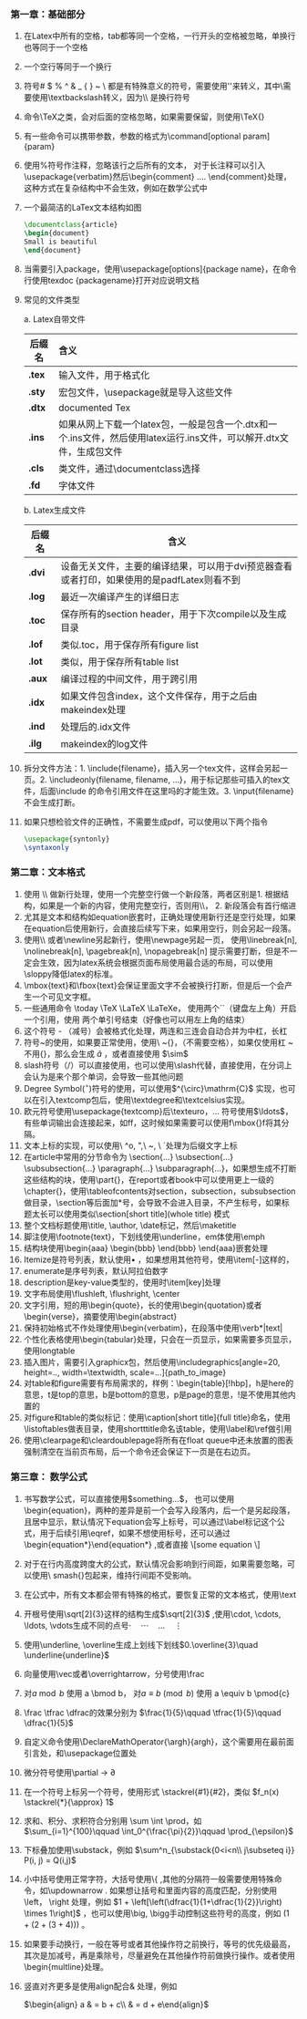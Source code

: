 ### 第一章：基础部分

1. 在Latex中所有的空格，tab都等同一个空格，一行开头的空格被忽略，单换行也等同于一个空格

2. 一个空行等同于一个换行

3. 符号# $ % ^ & _ { } ~ \ 都是有特殊意义的符号，需要使用'\'来转义，其中\需要使用\textbackslash转义，因为\\\\ 是换行符号

4. 命令\TeX之类，会对后面的空格忽略，如果需要保留，则使用\TeX{}

5. 有一些命令可以携带参数，参数的格式为\command[optional param]{param}

6. 使用%符号作注释，忽略该行之后所有的文本， 对于长注释可以引入\usepackage{verbatim}然后\begin{comment} .... \end{comment}处理，这种方式在复杂结构中不会生效，例如在数学公式中

7. 一个最简洁的LaTex文本结构如图

   ```latex
   \documentclass{article}
   \begin{document}
   Small is beautiful
   \end{document}
   ```

8. 当需要引入package，使用\usepackage[options]{package name}，在命令行使用texdoc {packagename}打开对应说明文档

9. 常见的文件类型

   a. Latex自带文件

   | 后缀名      | 含义                                                         |
   | ----------- | :----------------------------------------------------------- |
   | <b>.tex</b> | 输入文件，用于格式化                                         |
   | <b>.sty</b> | 宏包文件，\usepackage就是导入这些文件                        |
   | <b>.dtx</b> | documented Tex                                               |
   | <b>.ins</b> | 如果从网上下载一个latex包，一般是包含一个.dtx和一个.ins文件，然后使用latex运行.ins文件，可以解开.dtx文件，生成包文件 |
   | <b>.cls</b> | 类文件，通过\documentclass选择                               |
   | <b>.fd</b>  | 字体文件                                                     |

   b. Latex生成文件

   | 后缀名      | 含义                                                         |
   | ----------- | ------------------------------------------------------------ |
   | <b>.dvi</b> | 设备无关文件，主要的编译结果，可以用于dvi预览器查看或者打印，如果使用的是padfLatex则看不到 |
   | <b>.log</b> | 最近一次编译产生的详细日志                                   |
   | <b>.toc</b> | 保存所有的section header，用于下次compile以及生成目录        |
   | <b>.lof</b> | 类似.toc，用于保存所有figure list                            |
   | <b>.lot</b> | 类似，用于保存所有table list                                 |
   | <b>.aux</b> | 编译过程的中间文件，用于跨引用                               |
   | <b>.idx</b> | 如果文件包含index，这个文件保存，用于之后由makeindex处理     |
   | <b>.ind</b> | 处理后的.idx文件                                             |
   | <b>.ilg</b> | makeindex的log文件                                           |

10. 拆分文件方法：1. \include{filename}，插入另一个tex文件，这样会另起一页。2.  \includeonly{filename, filename, ...}，用于标记那些可插入的tex文件，后面\include 的命令引用文件在这里吗的才能生效。3. \input{filename}不会生成打断。

11. 如果只想检验文件的正确性，不需要生成pdf，可以使用以下两个指令

    ```latex
    \usepackage{syntonly}
    \syntaxonly
    ```



### 第二章：文本格式

1. 使用 \\\\ 做新行处理，使用一个完整空行做一个新段落，两者区别是1. 根据结构，如果是一个新的内容，使用完整空行，否则用\\\\， 2. 新段落会有首行缩进
2. 尤其是文本和结构如equation嵌套时，正确处理使用新行还是空行处理，如果在equation后使用新行，会直接后续写下来，如果用空行，则会另起一段落。
3. 使用\\\\ 或者\newline另起新行，使用\newpage另起一页， 使用\linebreak[n], \nolinebreak[n], \pagebreak[n], \nopagebreak[n] 提示需要打断，但是不一定会生效，因为latex系统会根据页面布局使用最合适的布局，可以使用\sloppy降低latex的标准。
4. \mbox{text}和\fbox{text}会保证里面文字不会被换行打断，但是后一个会产生一个可见文字框。
5. 一些通用命令 \today \TeX \LaTeX \LaTeXe， 使用两个``（键盘左上角）开启一个引用，使用 两个单引号结束（好像也可以用左上角的结束）
6. 这个符号 - （减号）会被格式化处理，两连和三连会自动合并为中杠，长杠
7. 符号~的使用，如果要正常使用，使用\\ ~{}，（不需要空格），如果仅使用杠 ~不用{}，那么会生成 $\hat{a}$ ，或者直接使用 \$\sim\$
8. slash符号（/）可以直接使用，也可以使用\slash代替，直接使用，在分词上会认为是来个那个单词，会导致一些其他问题
9. Degree Symbol($^{\circ}$)符号的使用，可以使用\$^{\circ}\mathrm{C}\$ 实现，也可以在引入textcomp包后，使用\textdegree和\textcelsius实现。
10. 欧元符号使用\usepackage{textcomp}后\texteuro，$\ldots$ 符号使用\$\ldots\$，有些单词输出会连接起来，如ff，这时候如果需要可以使用f\mbox{}f将其分隔。
11. 文本上标的实现，可以使用\ ^o, \",\ ~, \ `处理为后缀文字上标
12. 在article中常用的分节命令为 \section{...} \subsection{...} \subsubsection{...} \paragraph{...} \subparagraph{...}，如果想生成不打断这些结构的块，使用\part{}，在report或者book中可以使用更上一级的\chapter{}，使用\tableofcontents对section，subsection，subsubsection做目录，\section等后面加*号，会导致不会进入目录，不产生标号，如果标题太长可以使用类似\section\[short title](whole title) 模式
13. 整个文档标题使用\title, \author, \date标记，然后\maketitle
14. 脚注使用\footnote{text}，下划线使用\underline，em体使用\emph
15. 结构块使用\begin{aaa} \begin{bbb} \end{bbb} \end{aaa}嵌套处理
16. Itemize是符号列表，默认使用$\bullet$ ，如果想用其他符号，使用\item[-]这样的，
17. enumerate是序号列表，默认阿拉伯数字
18. description是key-value类型的，使用时\item[key]处理
19. 文字布局使用\flushleft, \flushright, \center
20. 文字引用，短的用\begin{quote}，长的使用\begin{quotation}或者\begin{verse}，摘要使用\begin{abstract}
21. 保持初始格式不作处理使用\begin{verbatim}，在段落中使用\verb*|text|
22. 个性化表格使用\begin{tabular}处理，只会在一页显示，如果需要多页显示，使用longtable
23. 插入图片，需要引入graphicx包，然后使用\includegraphics[angle=20, height=.., width=\textwidth, scale=...]{path_to_image}
24. 对table和figure需要有布局需求的，样例：\begin{table}[!hbp]，h是here的意思，t是top的意思，b是bottom的意思，p是page的意思，!是不使用其他内置的
25. 对figure和table的类似标记：使用\caption[short title]{full title}命名，使用\listoftables做表目录，使用shortttitle命名该table，使用\label和\ref做引用
26. 使用\clearpage和\cleardoublepage将所有在float queue中还未放置的图表强制清空在当前页布局，后一个命令还会保证下一页是在右边页。

### 第三章： 数学公式

1. 书写数学公式，可以直接使用\$something...\$， 也可以使用\begin{equation}，两种的差异是前一个会写入段落内，后一个是另起段落，且居中显示，默认情况下equation会写上标号，可以通过\label标记这个公式，用于后续引用\eqref，如果不想使用标号，还可以通过\begin{equation\*}\end{equation\*} ,或者直接 \\[some equation \\]
2. 对于在行内高度跨度大的公式，默认情况会影响到行间距，如果需要忽略，可以使用\\ smash{}包起来，维持行间距不受影响。
3. 在公式中，所有文本都会带有特殊的格式，要恢复正常的文本格式，使用\text
4. 开根号使用\sqrt[2]{3}​这样的结构生成$\sqrt[2]{3}$ ,使用\cdot, \cdots, \ldots, \vdots生成不同的点号$\cdot\quad\cdots\quad\ldots\quad\vdots\quad$
5. 使用\underline, \overline生成上划线下划线$0.\overline{3}\quad \underline{underline}$
6. 向量使用\vec或者\overrightarrow，分号使用\frac
7. 对$a \bmod b$ 使用 a \\bmod b， 对$a \equiv b \pmod{b}$ 使用 a \equiv b \pmod{c}
8. \frac \tfrac \dfrac的效果分别为 $\frac{1}{5}\qquad \tfrac{1}{5}\qquad \dfrac{1}{5}$
9. 自定义命令使用\DeclareMathOperator{\argh}{argh}，这个需要用在最前面引言处，和\usepackage位置处
10. 微分符号使用\partial -> $\partial$ 
11. 在一个符号上标另一个符号，使用形式 \stackrel{#1}{#2}，类似 $f_n(x) \stackrel{*}{\approx} 1$
12. 求和、积分、求积符合分别用 \sum \int \prod，如 $\sum_{i=1}^{100}\qquad \int_0^{\frac{\pi}{2}}\qquad \prod_{\epsilon}$

13. 下标叠加使用\substack，例如 $\sum^n_{\substack{0<i<n\\ j\subseteq i}} P(i, j) = Q(i,j)$

14. 小中括号使用正常字符，大括号使用\\{ ,其他的分隔符一般需要使用特殊命令，如\\updownarrow . 如果想让括号和里面内容的高度匹配，分别使用\left， \right 处理，例如 $1 + \left[\left(\dfrac{1}{1+\dfrac{1}{2}}\right) \times 1\right]$ ，也可以使用\big, \bigg手动控制这些符号的高度，例如 $\bigg(1+\big(2 + (3 + 4)\big)\bigg)$ 。

15. 如果要手动换行，一般在等号或者其他操作符之前换行，等号的优先级最高，其次是加减号，再是乘除号，尽量避免在其他操作符前做换行操作。或者使用\begin{multline}处理。

16. 竖直对齐更多是使用align配合& 处理，例如

    $\begin{align} a & = b + c\\ & = d + e\end{align}$

    